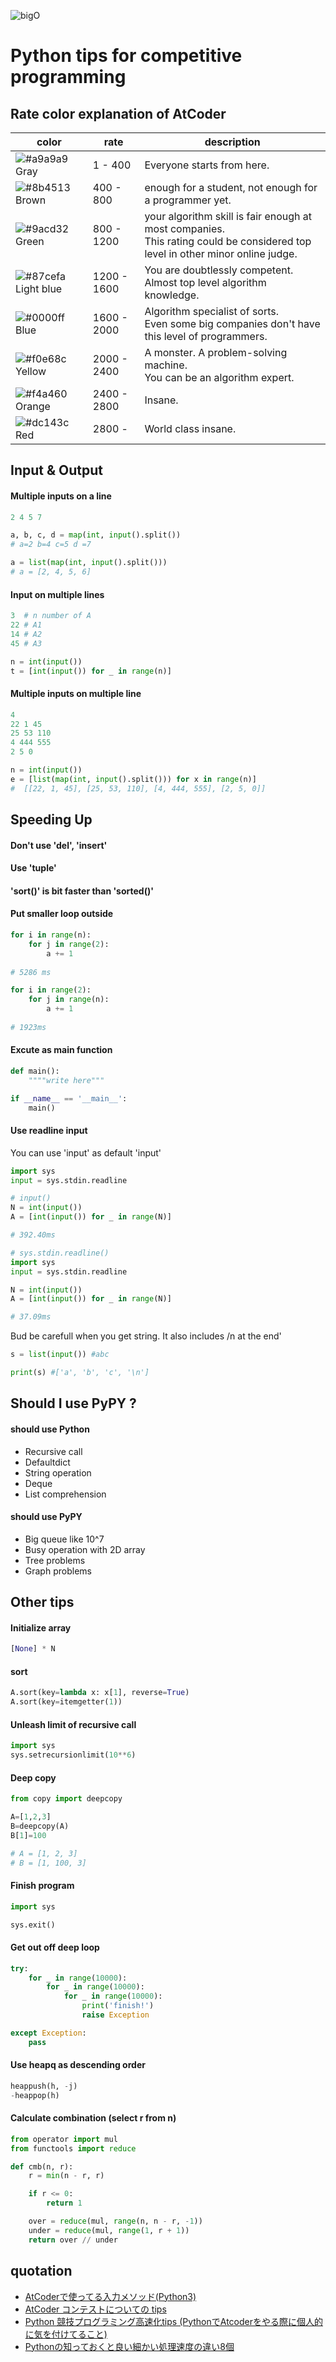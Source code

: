 ![bigO](https://github.com/Zett-8/images/blob/master/big-o-graph.png)

# Python tips for competitive programming

## Rate color explanation of AtCoder
|color  |rate  |description  |
|---|---|---|
|![#a9a9a9](https://placehold.it/15/a9a9a9/000000?text=+) Gray  |1 - 400| Everyone starts from here. |
|![#8b4513](https://placehold.it/15/8b4513/000000?text=+) Brown  |400 - 800 | enough for a student, not enough for a programmer yet.  |
|![#9acd32](https://placehold.it/15/9acd32/000000?text=+) Green | 800 - 1200 | your algorithm skill is fair enough at most companies. <br /> This rating could be considered top level in other minor online judge. | 
|![#87cefa](https://placehold.it/15/87cefa/000000?text=+) Light blue | 1200 - 1600 | You are doubtlessly competent. Almost top level algorithm knowledge. | 
|![#0000ff](https://placehold.it/15/0000ff/000000?text=+) Blue | 1600 - 2000 | Algorithm specialist of sorts.<br />Even some big companies don't have this level of programmers. | 
|![#f0e68c](https://placehold.it/15/f0e68c/000000?text=+) Yellow | 2000 - 2400 | A monster. A problem-solving machine.<br />You can be an algorithm expert.  | 
|![#f4a460](https://placehold.it/15/f4a460/000000?text=+) Orange | 2400 - 2800 | Insane. |
|![#dc143c](https://placehold.it/15/dc143c/000000?text=+) Red | 2800 -| World class insane.|
## Input & Output
#### Multiple inputs on a line
```python
2 4 5 7
```
```python
a, b, c, d = map(int, input().split())
# a=2 b=4 c=5 d =7

a = list(map(int, input().split()))
# a = [2, 4, 5, 6] 
```
#### Input on multiple lines
```python
3  # n number of A
22 # A1 
14 # A2
45 # A3
```
```python
n = int(input()) 
t = [int(input()) for _ in range(n)] 
```

#### Multiple inputs on multiple line
```python
4
22 1 45
25 53 110
4 444 555
2 5 0
```
```python
n = int(input())
e = [list(map(int, input().split())) for x in range(n)] 
#  [[22, 1, 45], [25, 53, 110], [4, 444, 555], [2, 5, 0]]
```
## Speeding Up
#### Don't use 'del', 'insert'
#### Use 'tuple'
#### 'sort()' is bit faster than 'sorted()'
#### Put smaller loop outside
```python
for i in range(n):
    for j in range(2):
        a += 1
        
# 5286 ms
```
```python
for i in range(2):
    for j in range(n):
        a += 1 
        
# 1923ms
```
#### Excute as main function
```python
def main():
    """"write here"""

if __name__ == '__main__':
    main()
```


#### Use readline input

You can use 'input' as default 'input'
```python
import sys
input = sys.stdin.readline
```
```python
# input()
N = int(input())
A = [int(input()) for _ in range(N)]

# 392.40ms
```

```python
# sys.stdin.readline()
import sys
input = sys.stdin.readline

N = int(input())
A = [int(input()) for _ in range(N)]

# 37.09ms
```
Bud be carefull when you get string. It also includes /n at the end'
```python
s = list(input()) #abc

print(s) #['a', 'b', 'c', '\n']
```

## Should I use PyPY ?
#### should use Python
- Recursive call
- Defaultdict
- String operation
- Deque
- List comprehension

####  should use PyPY
- Big queue like 10^7
- Busy operation with 2D array
- Tree problems
- Graph problems

## Other tips
#### Initialize array
```python
[None] * N
```

#### sort
```python
A.sort(key=lambda x: x[1], reverse=True)
A.sort(key=itemgetter(1))
```

#### Unleash limit of recursive call
```python
import sys
sys.setrecursionlimit(10**6)
```

#### Deep copy
```python
from copy import deepcopy

A=[1,2,3]
B=deepcopy(A)
B[1]=100

# A = [1, 2, 3]
# B = [1, 100, 3]
```

#### Finish program
```python
import sys

sys.exit()
```

#### Get out off deep loop
```python
try:
    for _ in range(10000):
        for _ in range(10000):
            for _ in range(10000):
                print('finish!')
                raise Exception

except Exception:
    pass
```

#### Use heapq as descending order
```python
heappush(h, -j)
-heappop(h)
```

#### Calculate combination (select r from n)
```python
from operator import mul
from functools import reduce

def cmb(n, r):
    r = min(n - r, r)

    if r <= 0:
        return 1

    over = reduce(mul, range(n, n - r, -1))
    under = reduce(mul, range(1, r + 1))
    return over // under
```
## quotation
- [AtCoderで使ってる入力メソッド(Python3)](https://qiita.com/fmhr/items/77fc453e2fb1bc02e392)
- [AtCoder コンテストについての tips](https://qiita.com/drken/items/8a6f139158cde8a61dce)
- [Python 競技プログラミング高速化tips (PythonでAtcoderをやる際に個人的に気を付けてること)](https://juppy.hatenablog.com/entry/2019/06/14/Python_%E7%AB%B6%E6%8A%80%E3%83%97%E3%83%AD%E3%82%B0%E3%83%A9%E3%83%9F%E3%83%B3%E3%82%B0%E9%AB%98%E9%80%9F%E5%8C%96tips_%28Python%E3%81%A7Atcoder%E3%82%92%E3%82%84%E3%82%8B%E9%9A%9B%E3%81%AB%E5%80%8B)
- [Pythonの知っておくと良い細かい処理速度の違い8個](https://www.kumilog.net/entry/python-speed-comp)
